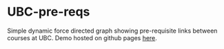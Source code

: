# UBC-pre-reqs
Simple dynamic force directed graph showing pre-requisite links between courses at UBC. 
Demo hosted on github pages [here](http://cheng-xie.github.io/UBC-pre-reqs/graphical-site/graphical-site.html).

